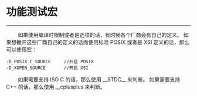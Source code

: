 # 功能测试宏
***

&emsp;&emsp;
如果使用编译时限制或者是选项的话，有时候各个厂商会有自己的定义。
如果想撇开这些厂商自己的定义的话而使用标准 POSIX 或者是 XSI 定义的话，那么可以使用宏：

    -D_POSIX_C_SOURCE     //开启 POSIX
    -D_XOPEN_SOURCE       //开启 XSI

&emsp;&emsp;
如果需要支持 ISO C 的话，那么使用 \_\_STDC\_\_ 来判断。
如果需要支持 C++ 的话，那么使用 __cplusplus 来判断。